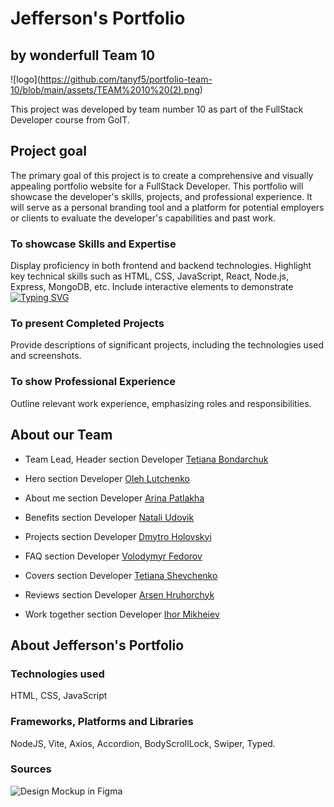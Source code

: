 # Jefferson's Portfolio
## by wonderfull Team 10
!⁠[logo]​(https://github.com/tanyf5/portfolio-team-10/blob/main/assets/TEAM%2010%20(2).png)


This project was developed by team number 10 as part of the FullStack Developer course from GoIT.

## Project goal
The primary goal of this project is to create a comprehensive and visually appealing portfolio website for a FullStack Developer. This portfolio will showcase the developer's skills, projects, and professional experience. It will serve as a personal branding tool and a platform for potential employers or clients to evaluate the developer's capabilities and past work.

### To showcase Skills and Expertise
Display proficiency in both frontend and backend technologies.
Highlight key technical skills such as HTML, CSS, JavaScript, React, Node.js, Express, MongoDB, etc.
Include interactive elements to demonstrate <a href="https://git.io/typing-svg"><img src="https://readme-typing-svg.herokuapp.com?font=Fira+Code&pause=1000&color=1870F7&width=435&lines=coding+abilities." alt="Typing SVG" /></a>

### To present Completed Projects
Provide descriptions of significant projects, including the technologies used and screenshots.

### To show Professional Experience
Outline relevant work experience, emphasizing roles and responsibilities.




## About our Team

- Team Lead, Header section Developer
[Tetiana Bondarchuk](https://github.com/tanyf5)

- Hero section Developer
[Oleh Lutchenko](https://github.com/LutchenkoOleh)

- About me section Developer
[Arina Patlakha](https://github.com/ArynaPatlakh)

- Benefits section Developer
[Natali Udovik](https://github.com/Natali-Udovyk)

- Projects section Developer
[Dmytro Holovskyi](https://github.com/dgold4545)

- FAQ section Developer
[Volodymyr Fedorov](https://github.com/Chester-OZ)

- Covers section Developer
[Tetiana Shevchenko](https://github.com/tatilunarsnail)

- Reviews section Developer
[Arsen Hruhorchyk]()

- Work together section Developer
[Ihor Mikheiev](https://github.com/ihor-mikheyev)



## About Jefferson's Portfolio

### Technologies used
HTML, CSS, JavaScript


### Frameworks, Platforms and Libraries
NodeJS, Vite, Axios, Accordion, BodyScrollLock, Swiper, Typed.



### Sources
![Design Mockup in Figma](<https://www.figma.com/design/fww6BUe77KIm14vo9i8Agm/Portfolio?node-id=0-1&t=byz3MNVr6TrVXAwi-0>)
